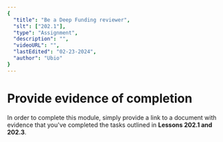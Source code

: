 ```yaml
---
{
  "title": "Be a Deep Funding reviewer",
  "slt": ["202.1"],
  "type": "Assignment",
  "description": "",
  "videoURL": "",
  "lastEdited": "02-23-2024",
  "author": "Ubio"
}
---
```


# Provide evidence of completion

In order to complete this module, simply provide a link to a document with evidence that you've completed the tasks outlined in **Lessons 202.1 and 202.3**.
